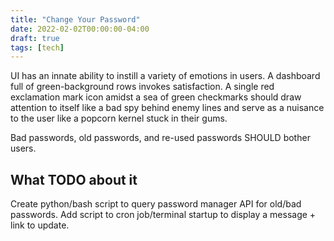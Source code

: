 ```yaml
---
title: "Change Your Password"
date: 2022-02-02T00:00:00-04:00
draft: true
tags: [tech]
---
```


UI has an innate ability to instill a variety of emotions in users. A dashboard
full of green-background rows invokes satisfaction. A single red exclamation
mark icon amidst a sea of green checkmarks should draw attention to itself like
a bad spy behind enemy lines and serve as a nuisance to the user like a popcorn
kernel stuck in their gums.

Bad passwords, old passwords, and re-used passwords SHOULD bother users.

## What TODO about it

Create python/bash script to query password manager API for old/bad passwords.
Add script to cron job/terminal startup to display a message + link to update.
